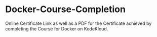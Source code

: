 # Docker-Course-Completion
Online Certificate Link as well as a PDF for the Certificate achieved by completing the Course for Docker on KodeKloud.
